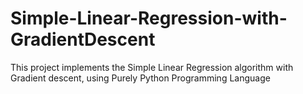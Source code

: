 # Simple-Linear-Regression-with-GradientDescent
This project implements the Simple Linear Regression algorithm with Gradient descent, using Purely Python Programming Language
